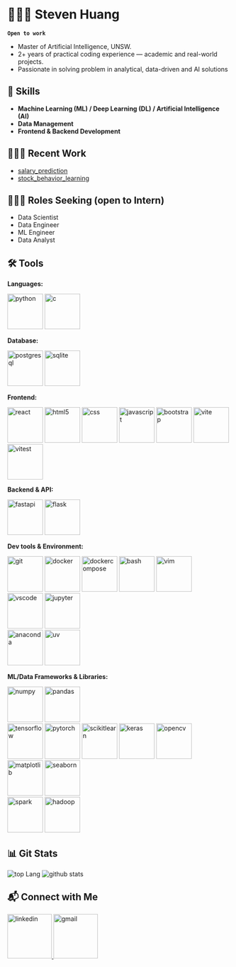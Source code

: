 # 🏊🏻‍♂️ Steven Huang

**`Open to work`** 

- Master of Artificial Intelligence, UNSW.
- 2+ years of practical coding experience — academic and real-world projects.
- Passionate in solving problem in analytical, data-driven and AI solutions

## 🧰 Skills

- **Machine Learning (ML) / Deep Learning (DL) / Artificial Intelligence (AI)**
- **Data Management**
- **Frontend & Backend Development**

## 👨🏻‍💻 Recent Work

- [salary_prediction](https://github.com/StevenHuang41/salary_prediction.git)
- [stock_behavior_learning](https://github.com/StevenHuang41/stock_behavior_learning.git)

## 👨🏻‍🎓 Roles Seeking (open to Intern)
- Data Scientist
- Data Engineer
- ML Engineer
- Data Analyst

## 🛠️ Tools

**Languages:**

<div>
    <img height="80" width="80" src="https://icon.icepanel.io/Technology/svg/Python.svg" alt="python"/>
    <img height="80" width="80" src="https://icon.icepanel.io/Technology/svg/C.svg" alt="c"/>
</div>

**Database:**

<div>
    <img height="80" width="80" src="https://icon.icepanel.io/Technology/svg/PostgresSQL.svg" alt="postgresql"/>
    <img height="80" width="80" src="https://icon.icepanel.io/Technology/png-shadow-512/SQLite.png" alt="sqlite"/>
</div>

**Frontend:**

<div>
    <img height="80" width="80" src="https://cdn.simpleicons.org/react" alt="react"/>
    <img height="80" width="80" src="https://icon.icepanel.io/Technology/svg/HTML5.svg" alt="html5"/>
    <img height="80" width="80" src="https://icon.icepanel.io/Technology/svg/CSS3.svg" alt="css"/>
    <img height="80" width="80" src="https://cdn.simpleicons.org/javascript" alt="javascript"/>
    <img height="80" width="80" src="https://icon.icepanel.io/Technology/svg/Bootstrap.svg" alt="bootstrap"/>
    <img height="80" width="80" src="https://icon.icepanel.io/Technology/svg/Vite.js.svg" alt="vite"/>
    <img height="80" width="80" src="https://vitest.dev/logo-shadow.svg" alt="vitest"/>
</div>

**Backend & API:**

<div>
    <img height="80" width="80" src="https://icon.icepanel.io/Technology/svg/FastAPI.svg" alt="fastapi"/>
    <img height="80" width="80" src="https://icon.icepanel.io/Technology/png-shadow-512/Flask.png" alt="flask"/>
</div>

**Dev tools & Environment:**

<div>
    <img height="80" width="80" src="https://cdn.simpleicons.org/git" alt="git"/>
    <img height="80" width="80" src="https://icon.icepanel.io/Technology/svg/Docker.svg" alt="docker"/>
    <img height="80" width="80" src="https://superset.apache.org/img/docker-compose.webp" alt="dockercompose"/>
    <img height="80" width="80" src="https://icon.icepanel.io/Technology/png-shadow-512/Bash.png" alt="bash"/>
    <img height="80" width="80" src="https://icon.icepanel.io/Technology/svg/Vim.svg" alt="vim"/>
</div>

<div>
    <img height="80" width="80" src="https://icon.icepanel.io/Technology/svg/Visual-Studio-Code-%28VS-Code%29.svg" alt="vscode"/>
    <img height="80" width="80" src="https://jupyter.org/assets/homepage/main-logo.svg" alt="jupyter"/>
</div>

<div>
    <img height="80" width="80" src="https://cdn.simpleicons.org/anaconda" alt="anaconda"/>
    <img height="80" width="80" src="https://docs.astral.sh/uv/assets/logo-letter.svg" alt="uv"/>
</div>

**ML/Data Frameworks & Libraries:**

<div>
    <img height="80" width="80" src="https://icon.icepanel.io/Technology/svg/NumPy.svg" alt="numpy"/>
    <img height="80" width="80" src="https://icon.icepanel.io/Technology/svg/Pandas.svg" alt="pandas"/>
</div>

<div>
    <img height="80" width="80" src="https://cdn.simpleicons.org/tensorflow" alt="tensorflow"/>
    <img height="80" width="80" src="https://cdn.simpleicons.org/pytorch" alt="pytorch"/>
    <img height="80" width="80" src="https://icon.icepanel.io/Technology/svg/scikit-learn.svg" alt="scikitlearn"/>
    <img height="80" width="80" src="https://icon.icepanel.io/Technology/svg/Keras.svg" alt="keras"/>
    <img height="80" width="80" src="https://icon.icepanel.io/Technology/svg/OpenCV.svg" alt="opencv"/>
</div>

<div>
    <img height="80" width="80" src="https://matplotlib.org/_static/images/documentation.svg" alt="matplotlib"/>
    <img height="80" width="80" src="https://user-images.githubusercontent.com/315810/92159303-30d41100-edfb-11ea-8107-1c5352202571.png" alt="seaborn"/>
</div>

<div>
    <img height="80" width="80" src="https://icon.icepanel.io/Technology/svg/Apache-Spark.svg" alt="spark"/>
    <img height="80" width="80" src="https://icon.icepanel.io/Technology/svg/Apache-Hadoop.svg" alt="hadoop"/>
</div>



## 📊 Git Stats

<div height="500" width="500">
    <img
        src="https://github-readme-stats.vercel.app/api/top-langs/?username=StevenHuang41&theme=radical&layout=compact"
        alt="top Lang"
    />
    <img
        src="https://github-readme-stats.vercel.app/api?username=StevenHuang41&show_icons=true&theme=radical"
        alt="github stats"
    />
</div>

## 📬 Connect with Me

<div>
    <a href="https://www.linkedin.com/in/yen-jung-huang-491a57353/">
        <img src='https://icon.icepanel.io/Technology/svg/LinkedIn.svg' alt='linkedin' height='100' width='100'/>
    </a>
    <a href="mailto:yenjung178741@gmail.com">
        <img src='https://cdn.simpleicons.org/gmail' alt='gmail' height='100' width="100"/>
    </a>
</div>
